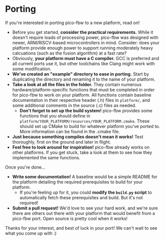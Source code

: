 # Porting

If you're interested in porting pico-fbw to a new platform, read on!

- Before you get started, **consider the practical requirements.**
While it doesn't require loads of processing power, pico-fbw was designed with newer, ARM/RISCV-based microcontrollers in mind.
Consider: does your platform provide enough power to support running moderately heavy calcuations (such as the fusion algorithm) at a fast rate?
- Obviously, **your platform must have a C compiler.**
GCC is preferred and all current ports use it, but other toolchains like Clang might work with some modification.
- **We've created an "example" directory to ease in porting.**
Start by duplicating the directory and renaming it to the name of your platform.
- **Take a look at all the files in the folder.**
They contain numerous hardware/platform-specific functions that must be completed in order for pico-fbw to work on your platform.
All functions contain baseline documentation in their respective header (.h) files in `platform/`, and
some additional comments in the source (.c) files as needed.
  - **Don't forget to set up the build system!** pico-fbw provides some functions that you should define in `platform/YOUR_PLATFORM/resources/YOUR_PLATFORM.cmake`.
  These should set up CMake to build for whatever platform you've ported to. More information can be found in the .cmake file.
- **Just because something compiles doesn't mean it works!** Test thoroughly, first on the ground and later in flight.
- **Feel free to look around for inspiration!** pico-fbw already works on other platforms.
If you get stuck, take a look at them to see how they implemented the same functions.

Once you're done...

- **Write some documentation!** A baseline would be a simple README for the platform detailing the required prerequisites to build for your platform.
  - If you're feeling up for it, you could **modify the `build.py` script** to automatically fetch these prerequisites and build.
  But it's not required!
- **Submit a pull request!** We'd love to see your hard work, and we're sure there are others out there with your platform that would benefit from a pico-fbw port.
Open source is pretty cool when it works!

Thanks for your interest, and best of luck in your port! We can't wait to see what you come up with :)
